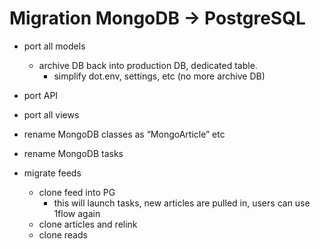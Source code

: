
# Migration MongoDB → PostgreSQL

- port all models
	- archive DB back into production DB, dedicated table.
		- simplify dot.env, settings, etc (no more archive DB)
- port API
- port all views

- rename MongoDB classes as “MongoArticle” etc


- rename MongoDB tasks
- migrate feeds
	- clone feed into PG
		- this will launch tasks, new articles are pulled in, users can use 1flow again
	- clone articles and relink
	- clone reads
